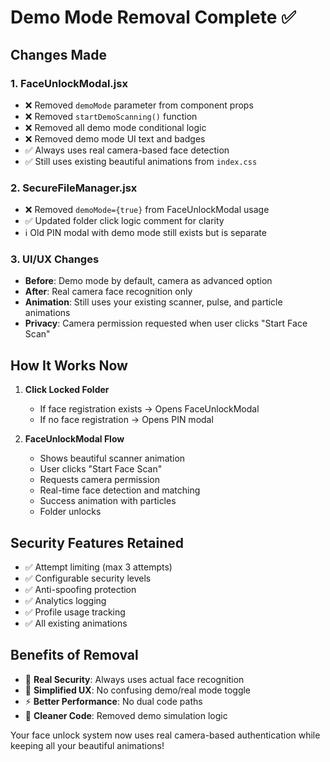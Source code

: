# Demo Mode Removal Complete ✅

## Changes Made

### 1. FaceUnlockModal.jsx
- ❌ Removed `demoMode` parameter from component props
- ❌ Removed `startDemoScanning()` function
- ❌ Removed all demo mode conditional logic
- ❌ Removed demo mode UI text and badges
- ✅ Always uses real camera-based face detection
- ✅ Still uses existing beautiful animations from `index.css`

### 2. SecureFileManager.jsx  
- ❌ Removed `demoMode={true}` from FaceUnlockModal usage
- ✅ Updated folder click logic comment for clarity
- ℹ️ Old PIN modal with demo mode still exists but is separate

### 3. UI/UX Changes
- **Before**: Demo mode by default, camera as advanced option
- **After**: Real camera face recognition only
- **Animation**: Still uses your existing scanner, pulse, and particle animations
- **Privacy**: Camera permission requested when user clicks "Start Face Scan"

## How It Works Now

1. **Click Locked Folder**
   - If face registration exists → Opens FaceUnlockModal
   - If no face registration → Opens PIN modal

2. **FaceUnlockModal Flow**
   - Shows beautiful scanner animation
   - User clicks "Start Face Scan"
   - Requests camera permission
   - Real-time face detection and matching
   - Success animation with particles
   - Folder unlocks

## Security Features Retained
- ✅ Attempt limiting (max 3 attempts)
- ✅ Configurable security levels
- ✅ Anti-spoofing protection
- ✅ Analytics logging
- ✅ Profile usage tracking
- ✅ All existing animations

## Benefits of Removal
- 🔐 **Real Security**: Always uses actual face recognition
- 🎯 **Simplified UX**: No confusing demo/real mode toggle
- ⚡ **Better Performance**: No dual code paths
- 🧹 **Cleaner Code**: Removed demo simulation logic

Your face unlock system now uses real camera-based authentication while keeping all your beautiful animations!
